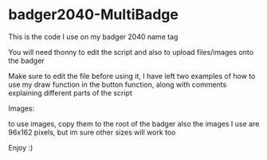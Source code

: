 # badger2040-MultiBadge
This is the code I use on my badger 2040 name tag

You will need thonny to edit the script and also to upload files/images onto the badger

Make sure to edit the file before using it, I have left two examples of how to use my draw function in the button function, along with comments explaining different parts of the script

Images:

to use images, copy them to the root of the badger
also the images I use are 96x162 pixels, but im sure other sizes will work too

Enjoy :)
